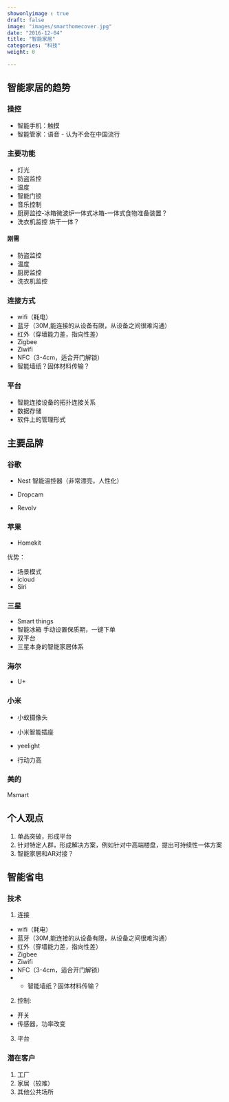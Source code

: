 ```yaml
---
showonlyimage : true
draft: false
image: "images/smarthomecover.jpg"
date: "2016-12-04"
title: "智能家居"
categories: "科技"
weight: 0

---
```


<!--more-->

## 智能家居的趋势

### 操控 
- 智能手机：触摸
- 智能管家：语音 - 认为不会在中国流行

### 主要功能

- 灯光
- 防盗监控
- 温度
- 智能门锁
- 音乐控制
- 厨房监控-冰箱微波炉一体式冰箱-一体式食物准备装置？
- 洗衣机监控 烘干一体？

#### 刚需
- 防盗监控
- 温度
- 厨房监控
- 洗衣机监控


### 连接方式
- wifi（耗电）
- 蓝牙（30M,能连接的从设备有限，从设备之间很难沟通）
- 红外（穿墙能力差，指向性差）
- Zigbee
- Ziwifi
- NFC（3-4cm，适合开门解锁）
- 智能墙纸？固体材料传输？

### 平台
- 智能连接设备的拓扑连接关系
- 数据存储
- 软件上的管理形式

## 主要品牌
### 谷歌

- Nest
智能温控器（非常漂亮，人性化）

- Dropcam

- Revolv


### 苹果
- Homekit

优势：
- 场景模式
- icloud
- Siri

### 三星
- Smart things
- 智能冰箱 手动设置保质期，一键下单
- 双平台
- 三星本身的智能家居体系

### 海尔
- U+


### 小米

- 小蚁摄像头
- 小米智能插座
- yeelight

- 行动力高

### 美的
Msmart

## 个人观点
1. 单品突破，形成平台
2. 针对特定人群，形成解决方案，例如针对中高端楼盘，提出可持续性一体方案
3. 智能家居和AR对接？

## 智能省电

### 技术
1. 连接 
- wifi（耗电）
- 蓝牙（30M,能连接的从设备有限，从设备之间很难沟通）
- 红外（穿墙能力差，指向性差）
- Zigbee
- Ziwifi
- NFC（3-4cm，适合开门解锁）
- * 智能墙纸？固体材料传输？

2. 控制: 
- 开关
- 传感器，功率改变

3. 平台

### 潜在客户
1. 工厂
2. 家居（较难）
3. 其他公共场所
